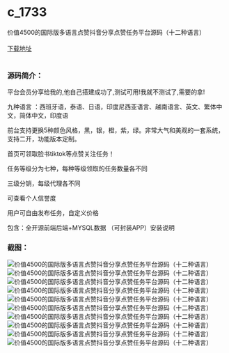 # c_1733
价值4500的国际版多语言点赞抖音分享点赞任务平台源码（十二种语言）
<br/></br>
[下载地址](https://www.uuid2.com/1733.html "下载地址")
<br/></br>
<h3>源码简介：</h3>
<p>平台会员分享给我的,他自己搭建成功了,测试可用!我就不测试了,需要的拿!<p>
<p>九种语言 ：西班牙语，泰语、日语，印度尼西亚语言、越南语言、英文、繁体中文，简体中文，印度语<p>
<p>前台支持更换5种颜色风格，黑，银，橙，紫，绿。非常大气和美观的一套系统，支持二开，功能版本定制。<p>
<p>首页可领取脸书tiktok等点赞关注任务！<p>
<p>任务等级分为七种，每种等级领取的任务数量各不同<p>
<p>三级分销，每级代理各不同<p>
<p>可查看个人信誉度<p>
<p>用户可自由发布任务，自定义价格<p>
<p>包含：全开源前端后端+MYSQL数据 （可封装APP）安装说明<p>
<h3>截图：</h3>
<img src="https://www.uuid2.com/wp-content/uploads/img/uimage/43341634623688.png" alt="价值4500的国际版多语言点赞抖音分享点赞任务平台源码（十二种语言）"><img src="https://www.uuid2.com/wp-content/uploads/img/uimage/32711634623691.png" alt="价值4500的国际版多语言点赞抖音分享点赞任务平台源码（十二种语言）"><img src="https://www.uuid2.com/wp-content/uploads/img/uimage/91531634623693.png" alt="价值4500的国际版多语言点赞抖音分享点赞任务平台源码（十二种语言）"><img src="https://www.uuid2.com/wp-content/uploads/img/uimage/45491634623698.png" alt="价值4500的国际版多语言点赞抖音分享点赞任务平台源码（十二种语言）"><img src="https://www.uuid2.com/wp-content/uploads/img/uimage/23291634623699.png" alt="价值4500的国际版多语言点赞抖音分享点赞任务平台源码（十二种语言）"><img src="https://www.uuid2.com/wp-content/uploads/img/uimage/29971634623701.png" alt="价值4500的国际版多语言点赞抖音分享点赞任务平台源码（十二种语言）"><img src="https://www.uuid2.com/wp-content/uploads/img/uimage/32991634623704.png" alt="价值4500的国际版多语言点赞抖音分享点赞任务平台源码（十二种语言）"><img src="https://www.uuid2.com/wp-content/uploads/img/uimage/50661634623706.png" alt="价值4500的国际版多语言点赞抖音分享点赞任务平台源码（十二种语言）"><img src="https://www.uuid2.com/wp-content/uploads/img/uimage/46171634623709.png" alt="价值4500的国际版多语言点赞抖音分享点赞任务平台源码（十二种语言）"><img src="https://www.uuid2.com/wp-content/uploads/img/uimage/46691634623711.png" alt="价值4500的国际版多语言点赞抖音分享点赞任务平台源码（十二种语言）">
